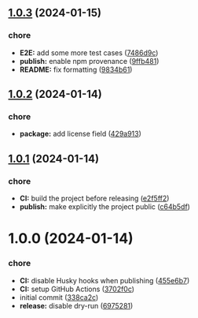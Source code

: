 ## [1.0.3](https://github.com/tsabolov/nestjs-rapidoc/compare/v1.0.2...v1.0.3) (2024-01-15)


### chore

* **E2E:** add some more test cases ([7486d9c](https://github.com/tsabolov/nestjs-rapidoc/commit/7486d9c6f3523000af9866f81b09660b7772844c))
* **publish:** enable npm provenance ([9ffb481](https://github.com/tsabolov/nestjs-rapidoc/commit/9ffb48114e9720ffb454c85322015f510ab0a739))
* **README:** fix formatting ([9834b61](https://github.com/tsabolov/nestjs-rapidoc/commit/9834b617be26ff6ea6e65975d58b11d15b80ab9f))

## [1.0.2](https://github.com/tsabolov/nestjs-rapidoc/compare/v1.0.1...v1.0.2) (2024-01-14)


### chore

* **package:** add license field ([429a913](https://github.com/tsabolov/nestjs-rapidoc/commit/429a913ecfd7bfe22a120262274defde79fa4df9))

## [1.0.1](https://github.com/tsabolov/nestjs-rapidoc/compare/v1.0.0...v1.0.1) (2024-01-14)


### chore

* **CI:** build the project before releasing ([e2f5ff2](https://github.com/tsabolov/nestjs-rapidoc/commit/e2f5ff25b5f419d51ab0eb82f3c03ebadd23bfc9))
* **publish:** make explicitly the project public ([c64b5df](https://github.com/tsabolov/nestjs-rapidoc/commit/c64b5df08c4b881f3b150e41f119da0e45d58bc8))

# 1.0.0 (2024-01-14)


### chore

* **CI:** disable Husky hooks when publishing ([455e6b7](https://github.com/tsabolov/nestjs-rapidoc/commit/455e6b7c6d584ffecc6b0057d1b5b46e1a0ec790))
* **CI:** setup GitHub Actions ([3702f0c](https://github.com/tsabolov/nestjs-rapidoc/commit/3702f0c07c6b22cfd4bc2c6c5979a144f842a2ef))
* initial commit ([338ca2c](https://github.com/tsabolov/nestjs-rapidoc/commit/338ca2c1c0779ffd13874d62f49a1dfa8fde5aea))
* **release:** disable dry-run ([6975281](https://github.com/tsabolov/nestjs-rapidoc/commit/6975281e5bb0117bafd147325d58d4d591ee0261))
